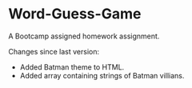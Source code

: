 # Word-Guess-Game
A Bootcamp assigned homework assignment.

Changes since last version:
- Added Batman theme to HTML.
- Added array containing strings of Batman villians.
